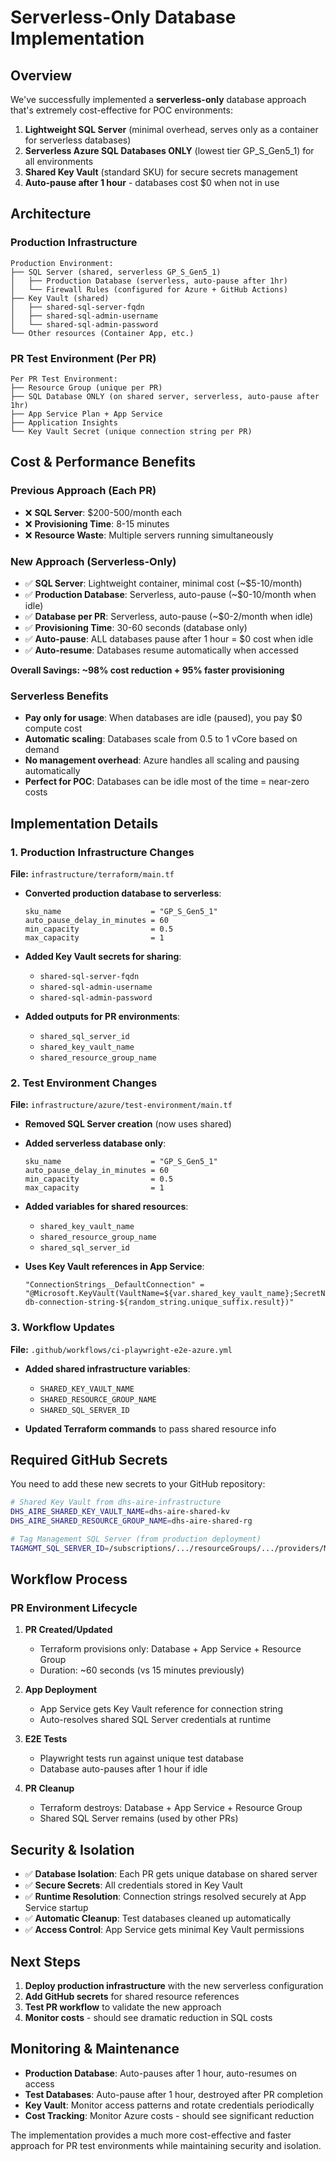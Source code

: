 # Serverless-Only Database Implementation

## Overview

We've successfully implemented a **serverless-only** database approach that's extremely cost-effective for POC environments:

1. **Lightweight SQL Server** (minimal overhead, serves only as a container for serverless databases)
2. **Serverless Azure SQL Databases ONLY** (lowest tier GP_S_Gen5_1) for all environments
3. **Shared Key Vault** (standard SKU) for secure secrets management
4. **Auto-pause after 1 hour** - databases cost $0 when not in use

## Architecture

### Production Infrastructure
```
Production Environment:
├── SQL Server (shared, serverless GP_S_Gen5_1)
│   ├── Production Database (serverless, auto-pause after 1hr)
│   └── Firewall Rules (configured for Azure + GitHub Actions)
├── Key Vault (shared)
│   ├── shared-sql-server-fqdn
│   ├── shared-sql-admin-username
│   └── shared-sql-admin-password
└── Other resources (Container App, etc.)
```

### PR Test Environment (Per PR)
```
Per PR Test Environment:
├── Resource Group (unique per PR)
├── SQL Database ONLY (on shared server, serverless, auto-pause after 1hr)
├── App Service Plan + App Service
├── Application Insights
└── Key Vault Secret (unique connection string per PR)
```

## Cost & Performance Benefits

### Previous Approach (Each PR)
- ❌ **SQL Server**: $200-500/month each
- ❌ **Provisioning Time**: 8-15 minutes
- ❌ **Resource Waste**: Multiple servers running simultaneously

### New Approach (Serverless-Only)
- ✅ **SQL Server**: Lightweight container, minimal cost (~$5-10/month)
- ✅ **Production Database**: Serverless, auto-pause (~$0-10/month when idle)
- ✅ **Database per PR**: Serverless, auto-pause (~$0-2/month when idle) 
- ✅ **Provisioning Time**: 30-60 seconds (database only)
- ✅ **Auto-pause**: ALL databases pause after 1 hour = $0 cost when idle
- ✅ **Auto-resume**: Databases resume automatically when accessed

**Overall Savings: ~98% cost reduction + 95% faster provisioning**

### Serverless Benefits
- **Pay only for usage**: When databases are idle (paused), you pay $0 compute cost
- **Automatic scaling**: Databases scale from 0.5 to 1 vCore based on demand
- **No management overhead**: Azure handles all scaling and pausing automatically
- **Perfect for POC**: Databases can be idle most of the time = near-zero costs

## Implementation Details

### 1. Production Infrastructure Changes
**File:** `infrastructure/terraform/main.tf`

- **Converted production database to serverless**:
  ```hcl
  sku_name                    = "GP_S_Gen5_1"
  auto_pause_delay_in_minutes = 60
  min_capacity                = 0.5
  max_capacity                = 1
  ```

- **Added Key Vault secrets for sharing**:
  - `shared-sql-server-fqdn`
  - `shared-sql-admin-username` 
  - `shared-sql-admin-password`

- **Added outputs for PR environments**:
  - `shared_sql_server_id`
  - `shared_key_vault_name`
  - `shared_resource_group_name`

### 2. Test Environment Changes
**File:** `infrastructure/azure/test-environment/main.tf`

- **Removed SQL Server creation** (now uses shared)
- **Added serverless database only**:
  ```hcl
  sku_name                    = "GP_S_Gen5_1"
  auto_pause_delay_in_minutes = 60
  min_capacity                = 0.5
  max_capacity                = 1
  ```

- **Added variables for shared resources**:
  - `shared_key_vault_name`
  - `shared_resource_group_name`
  - `shared_sql_server_id`

- **Uses Key Vault references in App Service**:
  ```hcl
  "ConnectionStrings__DefaultConnection" = "@Microsoft.KeyVault(VaultName=${var.shared_key_vault_name};SecretName=test-db-connection-string-${random_string.unique_suffix.result})"
  ```

### 3. Workflow Updates  
**File:** `.github/workflows/ci-playwright-e2e-azure.yml`

- **Added shared infrastructure variables**:
  - `SHARED_KEY_VAULT_NAME`
  - `SHARED_RESOURCE_GROUP_NAME`
  - `SHARED_SQL_SERVER_ID`

- **Updated Terraform commands** to pass shared resource info

## Required GitHub Secrets

You need to add these new secrets to your GitHub repository:

```bash
# Shared Key Vault from dhs-aire-infrastructure
DHS_AIRE_SHARED_KEY_VAULT_NAME=dhs-aire-shared-kv
DHS_AIRE_SHARED_RESOURCE_GROUP_NAME=dhs-aire-shared-rg

# Tag Management SQL Server (from production deployment)
TAGMGMT_SQL_SERVER_ID=/subscriptions/.../resourceGroups/.../providers/Microsoft.Sql/servers/tagmgmt-dev-sql-xxxxxx
```

## Workflow Process

### PR Environment Lifecycle

1. **PR Created/Updated**
   - Terraform provisions only: Database + App Service + Resource Group
   - Duration: ~60 seconds (vs 15 minutes previously)

2. **App Deployment**
   - App Service gets Key Vault reference for connection string
   - Auto-resolves shared SQL Server credentials at runtime

3. **E2E Tests**
   - Playwright tests run against unique test database
   - Database auto-pauses after 1 hour if idle

4. **PR Cleanup**
   - Terraform destroys: Database + App Service + Resource Group
   - Shared SQL Server remains (used by other PRs)

## Security & Isolation

- ✅ **Database Isolation**: Each PR gets unique database on shared server
- ✅ **Secure Secrets**: All credentials stored in Key Vault
- ✅ **Runtime Resolution**: Connection strings resolved securely at App Service startup
- ✅ **Automatic Cleanup**: Test databases cleaned up automatically
- ✅ **Access Control**: App Service gets minimal Key Vault permissions

## Next Steps

1. **Deploy production infrastructure** with the new serverless configuration
2. **Add GitHub secrets** for shared resource references  
3. **Test PR workflow** to validate the new approach
4. **Monitor costs** - should see dramatic reduction in SQL costs

## Monitoring & Maintenance

- **Production Database**: Auto-pauses after 1 hour, auto-resumes on access
- **Test Databases**: Auto-pause after 1 hour, destroyed after PR completion
- **Key Vault**: Monitor access patterns and rotate credentials periodically
- **Cost Tracking**: Monitor Azure costs - should see significant reduction

The implementation provides a much more cost-effective and faster approach for PR test environments while maintaining security and isolation.
